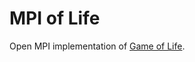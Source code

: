 MPI of Life
===========

Open MPI implementation of [Game of Life].

[Game of Life]: https://en.wikipedia.org/wiki/Conway's_Game_of_Life